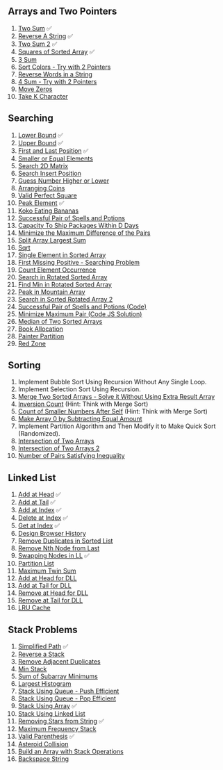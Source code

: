 ## Arrays and Two Pointers
1. [Two Sum](https://leetcode.com/problems/two-sum/) ✅
2. [Reverse A String](https://leetcode.com/problems/reverse-string/) ✅
3. [Two Sum 2](https://leetcode.com/problems/two-sum-ii-input-array-is-sorted/) ✅
4. [Squares of Sorted Array](https://leetcode.com/problems/squares-of-a-sorted-array/description/) ✅
5. [3 Sum](https://leetcode.com/problems/3sum/)
6. [Sort Colors - Try with 2 Pointers](https://leetcode.com/problems/sort-colors/)
7. [Reverse Words in a String](https://leetcode.com/problems/reverse-words-in-a-string/description/)
8. [4 Sum - Try with 2 Pointers](https://leetcode.com/problems/4sum/)
9. [Move Zeros](https://leetcode.com/problems/move-zeroes/)
10. [Take K Character](https://leetcode.com/problems/take-k-of-each-character-from-left-and-right/description/)

## Searching 
1. [Lower Bound](https://www.codingninjas.com/studio/problems/lower-bound_8165382) ✅
2. [Upper Bound](https://www.codingninjas.com/studio/problems/implement-upper-bound_8165383) ✅
3. [First and Last Position](https://leetcode.com/problems/find-first-and-last-position-of-element-in-sorted-array/) ✅
4. [Smaller or Equal Elements](https://www.interviewbit.com/problems/smaller-or-equal-elements/) 
5. [Search 2D Matrix](https://leetcode.com/problems/search-a-2d-matrix/description/)
6. [Search Insert Position](https://leetcode.com/problems/search-insert-position/description/)
7. [Guess Number Higher or Lower](https://leetcode.com/problems/guess-number-higher-or-lower/description/)
8. [Arranging Coins](https://leetcode.com/problems/arranging-coins/)
9. [Valid Perfect Square](https://leetcode.com/problems/valid-perfect-square/description/)
10. [Peak Element](https://leetcode.com/problems/find-peak-element/) ✅
11. [Koko Eating Bananas](https://leetcode.com/problems/koko-eating-bananas/)
12. [Successful Pair of Spells and Potions](https://leetcode.com/problems/successful-pairs-of-spells-and-potions/)
13. [Capacity To Ship Packages Within D Days](https://leetcode.com/problems/capacity-to-ship-packages-within-d-days/)
14. [Minimize the Maximum Difference of the Pairs](https://leetcode.com/problems/minimize-the-maximum-difference-of-pairs/)
15. [Split Array Largest Sum](https://leetcode.com/problems/split-array-largest-sum/)
16. [Sqrt](https://leetcode.com/problems/sqrtx/description/)
17. [Single Element in Sorted Array](https://leetcode.com/problems/single-element-in-a-sorted-array/description/)
18. [First Missing Positive - Searching Problem](https://leetcode.com/problems/first-missing-positive/description/)
19. [Count Element Occurrence](https://www.interviewbit.com/problems/count-element-occurence/)
20. [Search in Rotated Sorted Array](https://leetcode.com/problems/search-in-rotated-sorted-array/)
21. [Find Min in Rotated Sorted Array](https://leetcode.com/problems/find-minimum-in-rotated-sorted-array/)
22. [Peak in Mountain Array](https://leetcode.com/problems/peak-index-in-a-mountain-array/)
23. [Search in Sorted Rotated Array 2](https://leetcode.com/problems/search-in-rotated-sorted-array-ii/)
24. [Successful Pair of Spells and Potions (Code)](https://leetcode.com/problems/successful-pairs-of-spells-and-potions/)
25. [Minimize Maximum Pair (Code JS Solution)](https://leetcode.com/problems/minimize-the-maximum-difference-of-pairs/)
26. [Median of Two Sorted Arrays](https://leetcode.com/problems/median-of-two-sorted-arrays/)
27. [Book Allocation](https://www.interviewbit.com/problems/allocate-books/)
28. [Painter Partition](https://www.interviewbit.com/problems/painters-partition-problem/)
29. [Red Zone](https://www.interviewbit.com/problems/red-zone/)

## Sorting
1. Implement Bubble Sort Using Recursion Without Any Single Loop.
2. Implement Selection Sort Using Recursion.
3. [Merge Two Sorted Arrays - Solve it Without Using Extra Result Array](https://leetcode.com/problems/merge-sorted-array/)
4. [Inversion Count](https://www.spoj.com/problems/INVCNT/) (Hint: Think with Merge Sort)
5. [Count of Smaller Numbers After Self](https://leetcode.com/problems/count-of-smaller-numbers-after-self/description/) (Hint: Think with Merge Sort)
6. [Make Array 0 by Subtracting Equal Amount](https://leetcode.com/problems/make-array-zero-by-subtracting-equal-amounts/description/)
7. Implement Partition Algorithm and Then Modify it to Make Quick Sort (Randomized).
8. [Intersection of Two Arrays](https://leetcode.com/problems/intersection-of-two-arrays/description/)
9. [Intersection of Two Arrays 2](https://leetcode.com/problems/intersection-of-two-arrays-ii/)
10. [Number of Pairs Satisfying Inequality](https://leetcode.com/problems/number-of-pairs-satisfying-inequality/description/)

## Linked List
1. [Add at Head](https://leetcode.com/problems/design-linked-list/) ✅
2. [Add at Tail](https://leetcode.com/problems/design-linked-list/) ✅
3. [Add at Index](https://leetcode.com/problems/design-linked-list/) ✅
4. [Delete at Index](https://leetcode.com/problems/design-linked-list/) ✅
5. [Get at Index](https://leetcode.com/problems/design-linked-list/) ✅
6. [Design Browser History](https://leetcode.com/problems/design-browser-history/description/)
7. [Remove Duplicates in Sorted List](https://leetcode.com/problems/remove-duplicates-from-sorted-list/)
8. [Remove Nth Node from Last](https://leetcode.com/problems/remove-nth-node-from-end-of-list/)
9. [Swapping Nodes in LL](https://leetcode.com/problems/swapping-nodes-in-a-linked-list/) ✅
10. [Partition List](https://leetcode.com/problems/partition-list/) 
11. [Maximum Twin Sum](https://leetcode.com/problems/maximum-twin-sum-of-a-linked-list/)
12. [Add at Head for DLL]()
13. [Add at Tail for DLL]()
14. [Remove at Head for DLL]()
15. [Remove at Tail for DLL]()
16. [LRU Cache](https://leetcode.com/problems/lru-cache/)

## Stack Problems
1. [Simplified Path](https://leetcode.com/problems/simplify-path/) ✅
2. [Reverse a Stack](https://www.geeksforgeeks.org/problems/reverse-a-stack/1)
3. [Remove Adjacent Duplicates](https://leetcode.com/problems/remove-all-adjacent-duplicates-in-string/)
4. [Min Stack](https://leetcode.com/problems/min-stack/)
5. [Sum of Subarray Minimums](https://leetcode.com/problems/sum-of-subarray-minimums/)
6. [Largest Histogram](https://leetcode.com/problems/largest-rectangle-in-histogram/)
7. [Stack Using Queue - Push Efficient](https://leetcode.com/problems/implement-stack-using-queues/)
8. [Stack Using Queue - Pop Efficient](https://leetcode.com/problems/implement-stack-using-queues/)
9. [Stack Using Array]() ✅
10. [Stack Using Linked List]()
11. [Removing Stars from String](https://leetcode.com/problems/removing-stars-from-a-string/) ✅
12. [Maximum Frequency Stack](https://leetcode.com/problems/maximum-frequency-stack/)
13. [Valid Parenthesis](https://leetcode.com/problems/valid-parentheses/) ✅
14. [Asteroid Collision](https://leetcode.com/problems/asteroid-collision/)
15. [Build an Array with Stack Operations](https://leetcode.com/problems/build-an-array-with-stack-operations/)
16. [Backspace String](https://leetcode.com/problems/backspace-string-compare/)
